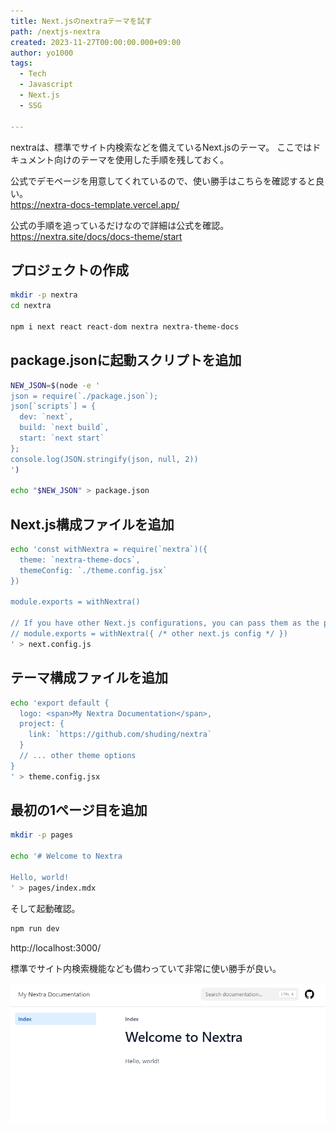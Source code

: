 ```yaml
---
title: Next.jsのnextraテーマを試す
path: /nextjs-nextra
created: 2023-11-27T00:00:00.000+09:00
author: yo1000
tags:
  - Tech
  - Javascript
  - Next.js
  - SSG

---
```


nextraは、標準でサイト内検索などを備えているNext.jsのテーマ。
ここではドキュメント向けのテーマを使用した手順を残しておく。

公式でデモページを用意してくれているので、使い勝手はこちらを確認すると良い。<br>
https://nextra-docs-template.vercel.app/

公式の手順を追っているだけなので詳細は公式を確認。<br>
https://nextra.site/docs/docs-theme/start


プロジェクトの作成
----------------------------------------

```bash
mkdir -p nextra
cd nextra

npm i next react react-dom nextra nextra-theme-docs
```


package.jsonに起動スクリプトを追加
----------------------------------------

```bash
NEW_JSON=$(node -e '
json = require(`./package.json`);
json[`scripts`] = {
  dev: `next`,
  build: `next build`,
  start: `next start`
};
console.log(JSON.stringify(json, null, 2))
')

echo "$NEW_JSON" > package.json
```


Next.js構成ファイルを追加
----------------------------------------

```bash
echo 'const withNextra = require(`nextra`)({
  theme: `nextra-theme-docs`,
  themeConfig: `./theme.config.jsx`
})

module.exports = withNextra()

// If you have other Next.js configurations, you can pass them as the parameter:
// module.exports = withNextra({ /* other next.js config */ })
' > next.config.js
```


テーマ構成ファイルを追加
----------------------------------------

```bash
echo 'export default {
  logo: <span>My Nextra Documentation</span>,
  project: {
    link: `https://github.com/shuding/nextra`
  }
  // ... other theme options
}
' > theme.config.jsx
```


最初の1ページ目を追加
----------------------------------------

```bash
mkdir -p pages

echo '# Welcome to Nextra

Hello, world!
' > pages/index.mdx
```

そして起動確認。

```bash
npm run dev
```

http://localhost:3000/

標準でサイト内検索機能なども備わっていて非常に使い勝手が良い。

![2023-11-27_nextjs-nextra.png](2023-11-27_nextjs-nextra.png)
